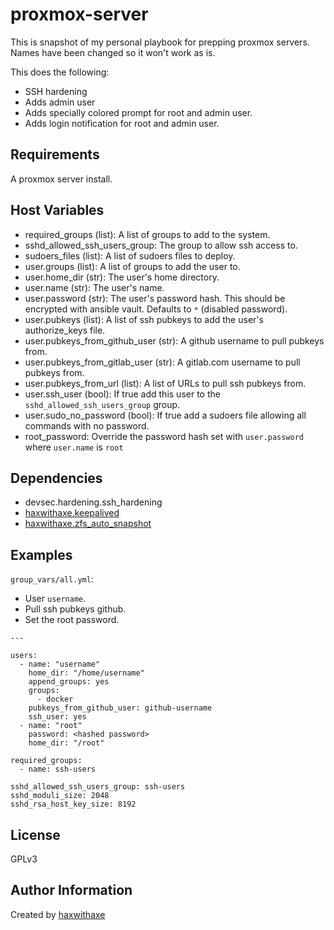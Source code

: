 proxmox-server
===================

This is snapshot of my personal playbook for prepping proxmox servers. Names have been changed so it won't work as is.

This does the following:
* SSH hardening
* Adds admin user
* Adds specially colored prompt for root and admin user.
* Adds login notification for root and admin user.


Requirements
------------

A proxmox server install.


Host Variables
--------------

- required_groups (list): A list of groups to add to the system.
- sshd_allowed_ssh_users_group: The group to allow ssh access to.
- sudoers_files (list): A list of sudoers files to deploy.
- user.groups (list): A list of groups to add the user to.
- user.home_dir (str): The user's home directory. 
- user.name (str): The user's name.
- user.password (str): The user's password hash. This should be encrypted with ansible vault. Defaults to `*` (disabled password).
- user.pubkeys (list): A list of ssh pubkeys to add the user's authorize_keys file.
- user.pubkeys_from_github_user (str): A github username to pull pubkeys from.
- user.pubkeys_from_gitlab_user (str): A gitlab.com username to pull pubkeys from.
- user.pubkeys_from_url (list): A list of URLs to pull ssh pubkeys from.
- user.ssh_user (bool): If true add this user to the `sshd_allowed_ssh_users_group` group.
- user.sudo_no_password (bool): If true add a sudoers file allowing all commands with no password.
- root_password: Override the password hash set with `user.password` where `user.name` is ``root``

Dependencies
------------

- devsec.hardening.ssh_hardening
- [haxwithaxe.keepalived](https://github.com/haxwithaxe/ansible-keepalived)
- [haxwithaxe.zfs_auto_snapshot](https://github.com/haxwithaxe/ansible-keepalived)

Examples
--------

`group_vars/all.yml`:
- User ``username``.
- Pull ssh pubkeys github.
- Set the root password.

```
---

users:
  - name: "username"
    home_dir: "/home/username"
    append_groups: yes
	groups:
	  - docker
    pubkeys_from_github_user: github-username
    ssh_user: yes
  - name: "root"
	password: <hashed password>
    home_dir: "/root"

required_groups:
  - name: ssh-users

sshd_allowed_ssh_users_group: ssh-users
sshd_moduli_size: 2048
sshd_rsa_host_key_size: 8192
```


License
-------

GPLv3


Author Information
------------------

Created by [haxwithaxe](https://github.com/haxwithaxe)
